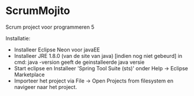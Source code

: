 # ScrumMojito
Scrum project voor programmeren 5

Installatie:
- Installeer Eclipse Neon voor javaEE
- Installeer JRE 1.8.0 (van de site van java) [indien nog niet gebeurd]
   in cmd:  java -version        geeft de geinstalleerde java versie
- Start eclipse en Installeer 'Spring Tool Suite (sts)' onder Help -> Eclipse Marketplace
- Importeer het project via File -> Open Projects from filesystem en navigeer naar het project.